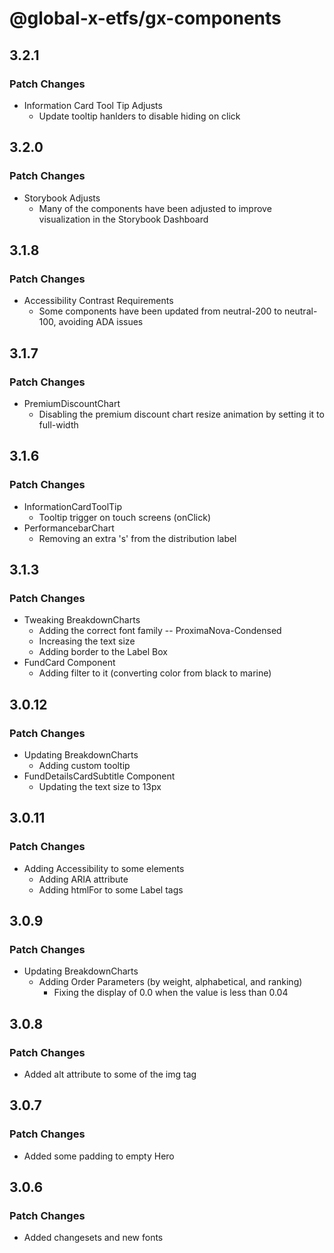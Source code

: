 # @global-x-etfs/gx-components

## 3.2.1

### Patch Changes

- Information Card Tool Tip Adjusts
  - Update tooltip hanlders to disable hiding on click

## 3.2.0

### Patch Changes

- Storybook Adjusts
  - Many of the components have been adjusted to improve visualization in the Storybook Dashboard

## 3.1.8

### Patch Changes

- Accessibility Contrast Requirements
  - Some components have been updated from neutral-200 to neutral-100, avoiding ADA issues

## 3.1.7

### Patch Changes

- PremiumDiscountChart
  - Disabling the premium discount chart resize animation by setting it to full-width

## 3.1.6

### Patch Changes

- InformationCardToolTip
  - Tooltip trigger on touch screens (onClick)
- PerformancebarChart
  - Removing an extra 's' from the distribution label

## 3.1.3

### Patch Changes

- Tweaking BreakdownCharts
  - Adding the correct font family -- ProximaNova-Condensed
  - Increasing the text size
  - Adding border to the Label Box
- FundCard Component
  - Adding filter to it (converting color from black to marine)

## 3.0.12

### Patch Changes

- Updating BreakdownCharts
  - Adding custom tooltip
- FundDetailsCardSubtitle Component
  - Updating the text size to 13px

## 3.0.11

### Patch Changes

- Adding Accessibility to some elements
  - Adding ARIA attribute
  - Adding htmlFor to some Label tags

## 3.0.9

### Patch Changes

- Updating BreakdownCharts
   - Adding Order Parameters (by weight, alphabetical, and ranking)
	 - Fixing the display of 0.0 when the value is less than 0.04

## 3.0.8

### Patch Changes

- Added alt attribute to some of the img tag

## 3.0.7

### Patch Changes

- Added some padding to empty Hero

## 3.0.6

### Patch Changes

- Added changesets and new fonts

